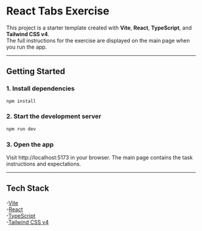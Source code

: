 # React Tabs Exercise

This project is a starter template created with **Vite**, **React**, **TypeScript**, and **Tailwind CSS v4**.  
The full instructions for the exercise are displayed on the main page when you run the app.

---

## Getting Started

### 1. Install dependencies

```bash
npm install
```

### 2. Start the development server

```bash
npm run dev
```

### 3. Open the app

Visit http://localhost:5173 in your browser.
The main page contains the task instructions and expectations.

---

## Tech Stack

-[Vite](https://vitejs.dev/)\
-[React](https://react.dev/)\
-[TypeScript](https://www.typescriptlang.org/)\
-[Tailwind CSS v4](https://tailwindcss.com/)
